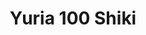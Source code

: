 --- 
title: "Yuria 100 Shiki"
publishdate: "2019-5-8T16:48:46+02:00"
src: "https://365manga.net/manga/yuria-100-shiki"
image: "https://data.365manga.net/images/thumbnails/19423-yuria-100-shiki.jpg"
description: "Yuria is a humanoid dutch wife (love doll), a female android designed with the sole purpose of being the sex slave of her master. But she has one flaw: she doesn't want to be a dutch wife. After escaping from her creator, she meets Kubo Shunsuke, who gives her a place to stay. Hilarity is bound to ensue as she battles her programming, which draws her towards him and pretty…"
---